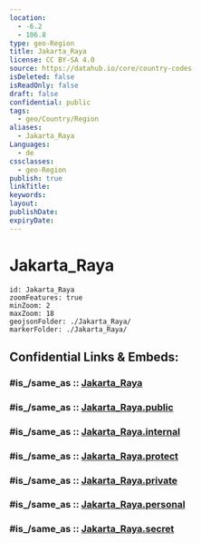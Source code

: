 ```yaml
---
location:
  - -6.2
  - 106.8
type: geo-Region
title: Jakarta_Raya
license: CC BY-SA 4.0
source: https://datahub.io/core/country-codes
isDeleted: false
isReadOnly: false
draft: false
confidential: public
tags:
  - geo/Country/Region
aliases:
  - Jakarta_Raya
Languages:
  - de
cssclasses:
  - geo-Region
publish: true
linkTitle:
keywords:
layout:
publishDate:
expiryDate:
---
```


# Jakarta_Raya

```leaflet
id: Jakarta_Raya
zoomFeatures: true 
minZoom: 2 
maxZoom: 18
geojsonFolder: ./Jakarta_Raya/
markerFolder: ./Jakarta_Raya/
```


## Confidential Links & Embeds: 

### #is_/same_as :: [Jakarta_Raya](/_Standards/Earth/Continent/Asia/Asia~South~East/Malay_Archipelago/Indonesia/provinces~Indonesia/Jakarta_Raya.md) 

### #is_/same_as :: [Jakarta_Raya.public](/_public/Earth/Continent/Asia/Asia~South~East/Malay_Archipelago/Indonesia/provinces~Indonesia/Jakarta_Raya.public.md) 

### #is_/same_as :: [Jakarta_Raya.internal](/_internal/Earth/Continent/Asia/Asia~South~East/Malay_Archipelago/Indonesia/provinces~Indonesia/Jakarta_Raya.internal.md) 

### #is_/same_as :: [Jakarta_Raya.protect](/_protect/Earth/Continent/Asia/Asia~South~East/Malay_Archipelago/Indonesia/provinces~Indonesia/Jakarta_Raya.protect.md) 

### #is_/same_as :: [Jakarta_Raya.private](/_private/Earth/Continent/Asia/Asia~South~East/Malay_Archipelago/Indonesia/provinces~Indonesia/Jakarta_Raya.private.md) 

### #is_/same_as :: [Jakarta_Raya.personal](/_personal/Earth/Continent/Asia/Asia~South~East/Malay_Archipelago/Indonesia/provinces~Indonesia/Jakarta_Raya.personal.md) 

### #is_/same_as :: [Jakarta_Raya.secret](/_secret/Earth/Continent/Asia/Asia~South~East/Malay_Archipelago/Indonesia/provinces~Indonesia/Jakarta_Raya.secret.md)

